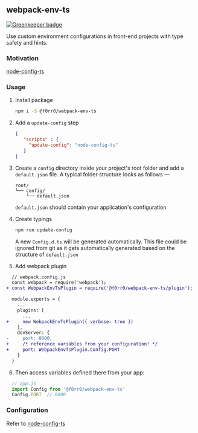 ## webpack-env-ts

[![Greenkeeper badge](https://badges.greenkeeper.io/f0rr0/webpack-env-ts.svg)](https://greenkeeper.io/)

Use custom environment configurations in front-end projects with type safety and hints.

### Motivation
[node-config-ts](https://github.com/tusharmath/node-config-ts)

### Usage
1. Install package 
    ```bash
    npm i -S @f0rr0/webpack-env-ts
    ```

2. Add a `update-config` step
    ```json
    {
       "scripts" : {
         "update-config": "node-config-ts"
       }
    }
    ```

3. Create a `config` directory inside your project's root folder and add a `default.json` file. A typical folder structure looks as follows —  
    ```
    root/
    └── config/
        └── default.json
    ```
    `default.json` should contain your application's configuration

4. Create typings
    ```bash
    npm run update-config
    ```
    A new `Config.d.ts` will be generated automatically. This file could be ignored from git as it gets automatically generated based on the structure of `default.json`

5. Add webpack plugin
```diff
  // webpack.config.js
  const webpack = require('webpack');
+ const WebpackEnvTsPlugin = require('@f0rr0/webpack-env-ts/plugin');

  module.exports = {
    ...
    plugins: [
      ...
+     new WebpackEnvTsPlugin({ verbose: true })
    ],
    devServer: {
-     port: 8000,
+     /* reference variables from your configuration! */
+     port: WebpackEnvTsPlugin.Config.PORT
    }
  }
```

6. Then access variables defined there from your app:

```js
  // app.js
  import Config from '@f0rr0/webpack-env-ts'
  Config.PORT  // 8000
```

### Configuration
Refer to [node-config-ts](https://github.com/tusharmath/node-config-ts/blob/master/README.md#configuration)